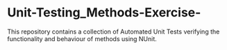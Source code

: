 # Unit-Testing_Methods-Exercise-
This repository contains a collection of Automated Unit Tests verifying the functionality and behaviour of methods using NUnit.
